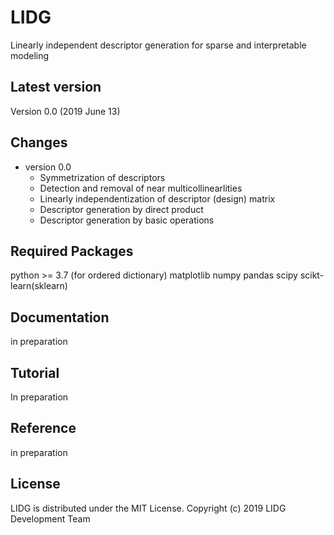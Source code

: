 # LIDG
Linearly independent descriptor generation for sparse and interpretable modeling

## Latest version
Version 0.0 (2019 June 13)

## Changes
* version 0.0
    - Symmetrization of descriptors
    - Detection and removal of near multicollinearlities 
    - Linearly independentization of descriptor (design) matrix
    - Descriptor generation by direct product 
    - Descriptor generation by basic operations

## Required Packages
python >= 3.7 (for ordered dictionary)
matplotlib
numpy
pandas
scipy
scikt-learn(sklearn)

## Documentation
in preparation

## Tutorial
In preparation

## Reference
in preparation

## License
LIDG is distributed under the MIT License.
Copyright (c) 2019 LIDG Development Team

